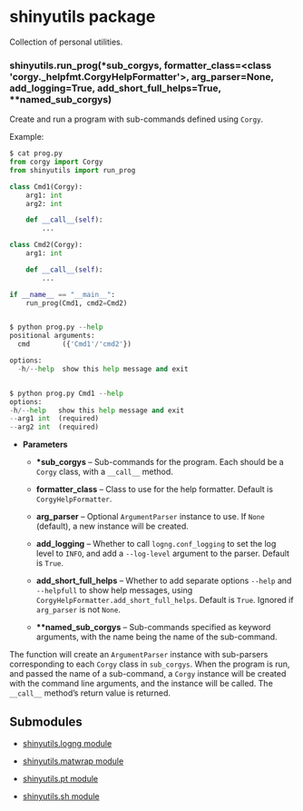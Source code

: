 # shinyutils package

Collection of personal utilities.


### shinyutils.run_prog(\*sub_corgys, formatter_class=<class 'corgy._helpfmt.CorgyHelpFormatter'>, arg_parser=None, add_logging=True, add_short_full_helps=True, \*\*named_sub_corgys)
Create and run a program with sub-commands defined using `Corgy`.

Example:

```python
$ cat prog.py
from corgy import Corgy
from shinyutils import run_prog

class Cmd1(Corgy):
    arg1: int
    arg2: int

    def __call__(self):
        ...

class Cmd2(Corgy):
    arg1: int

    def __call__(self):
        ...

if __name__ == "__main__":
    run_prog(Cmd1, cmd2=Cmd2)


$ python prog.py --help
positional arguments:
  cmd        ({'Cmd1'/'cmd2'})

options:
  -h/--help  show this help message and exit


$ python prog.py Cmd1 --help
options:
-h/--help   show this help message and exit
--arg1 int  (required)
--arg2 int  (required)
```


* **Parameters**


    * **\*sub_corgys** – Sub-commands for the program. Each should be a `Corgy` class, with
    a `__call__` method.


    * **formatter_class** – Class to use for the help formatter. Default is
    `CorgyHelpFormatter`.


    * **arg_parser** – Optional `ArgumentParser` instance to use. If `None` (default), a
    new instance will be created.


    * **add_logging** – Whether to call `logng.conf_logging` to set the log level to
    `INFO`, and add a `--log-level` argument to the parser. Default is `True`.


    * **add_short_full_helps** – Whether to add separate options `--help` and `--helpfull`
    to show help messages, using `CorgyHelpFormatter.add_short_full_helps`.
    Default is `True`. Ignored if `arg_parser` is not `None`.


    * **\*\*named_sub_corgys** – Sub-commands specified as keyword arguments, with the name
    being the name of the sub-command.


The function will create an `ArgumentParser` instance with sub-parsers corresponding
to each `Corgy` class in `sub_corgys`. When the program is run, and passed the name
of a sub-command, a `Corgy` instance will be created with the command line
arguments, and the instance will be called. The `__call__` method’s return value is
returned.

## Submodules


* [shinyutils.logng module](shinyutils.logng.md)


* [shinyutils.matwrap module](shinyutils.matwrap.md)


* [shinyutils.pt module](shinyutils.pt.md)


* [shinyutils.sh module](shinyutils.sh.md)
